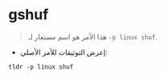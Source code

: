 # gshuf

> هذا الأمر هو اسم مستعار لـ `-p linux shuf`.

- إعرض التوثيقات للأمر الأصلي:

`tldr -p linux shuf`
